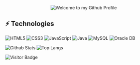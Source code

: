 <!-- "Hero" Header -->
<div align="center">
  <img src="https://github.com/BrunnerLivio/brunnerlivio/blob/master/images/welcome.png?raw=true" style="max-width: 100%;" alt="Welcome to my Github Profile" />
</div>


## ⚡ Technologies
![HTML5](https://img.shields.io/badge/-HTML5-E34F26?style=flat-square&logo=html5&logoColor=white)
![CSS3](https://img.shields.io/badge/-CSS3-1572B6?style=flat-square&logo=css3)
![JavaScript](https://img.shields.io/badge/-JavaScript-black?style=flat-square&logo=javascript)
![Java](https://img.shields.io/badge/-java-E34A86?style=flat-square&logo=java)
![MySQL](https://img.shields.io/badge/-MySQL-black?style=flat-square&logo=mysql)
![Oracle DB](https://img.shields.io/badge/-orcle-black?style=flat-square&logo=orcle)


![Github Stats](https://github-readme-stats.vercel.app/api?username=GiSokNam&count_private=true&show_icons=true&include_all_commits=true)
![Top Langs](https://github-readme-stats.vercel.app/api/top-langs/?username=GiSokNam&hide=TeX&layout=compact)

![Visitor Badge](https://visitor-badge.laobi.icu/badge?page_id=GiSokNam.GiSokNam)
